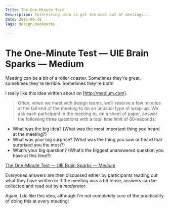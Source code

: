 ```yaml
---
Title: The One-Minute Test
Description: Interesting idea to get the most out of meetings...
date: 2015-06-16
Tags: design,bookmarks

---
```


# The One-Minute Test — UIE Brain Sparks — Medium

Meeting can be a bit of a roller coaster. Sometimes they're great, sometimes they're terrible. Sometimes they're both!

I really like this idea written about on [http://medium.com]. 

> Often, when we meet with design teams, we’ll reserve a few minutes at the tail end of the meeting to do an unusual type of wrap-up. We ask each participant in the meeting to, on a sheet of paper, answer the following three questions with a total time limit of 60-seconds:
>
- What was the big idea? (What was the most important thing you heard at the meeting?)
- What was your big surprise? (What was the thing you saw or heard that surprised you the most?)
- What’s your big question? (What’s the biggest unanswered question you have at this time?)

[The One-Minute Test — UIE Brain Sparks — Medium](https://medium.com/uie-brain-sparks/the-one-minute-test-68738cb111ea)

Everyones answers are then discussed either by participants reading out what they have written or if the meeting was a bit tense, answers can be collected and read out by a *moderator*.

Again, I do like this idea, although I'm not completely sure of the practicality of doing this at every meeting!

